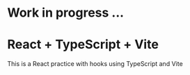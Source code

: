# Work in progress ...

# React + TypeScript + Vite

This is a React practice with hooks using TypeScript and Vite
